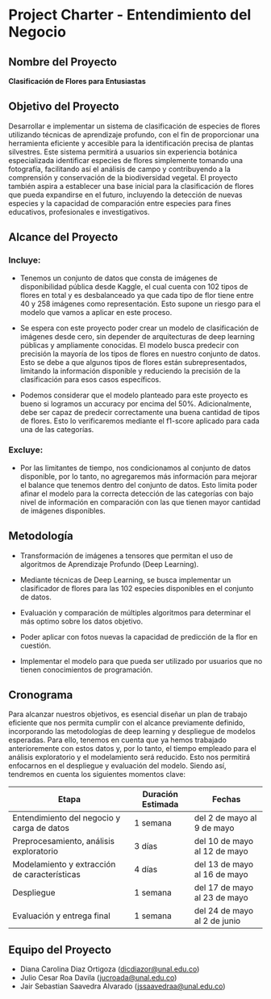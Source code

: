 # Project Charter - Entendimiento del Negocio

## Nombre del Proyecto

**Clasificación de Flores para Entusiastas**

## Objetivo del Proyecto

Desarrollar e implementar un sistema de clasificación de especies de flores utilizando técnicas de aprendizaje profundo, con el fin de proporcionar una herramienta eficiente y accesible para la identificación precisa de plantas silvestres. Este sistema permitirá a usuarios sin experiencia botánica especializada identificar especies de flores simplemente tomando una fotografía, facilitando así el análisis de campo y contribuyendo a la comprensión y conservación de la biodiversidad vegetal. El proyecto también aspira a establecer una base inicial para la clasificación de flores que pueda expandirse en el futuro, incluyendo la detección de nuevas especies y la capacidad de comparación entre especies para fines educativos, profesionales e investigativos.

## Alcance del Proyecto

### Incluye:

- Tenemos un conjunto de datos que consta de imágenes de disponibilidad pública desde Kaggle, el cual cuenta con 102 tipos de flores en total y es desbalanceado ya que cada tipo de flor tiene entre 40 y 258 imágenes como representación. Esto supone un riesgo para el modelo que vamos a aplicar en este proceso.

- Se espera con este proyecto poder crear un modelo de clasificación de imágenes desde cero, sin depender de arquitecturas de deep learning públicas y ampliamente conocidas. El modelo busca predecir con precisión la mayoría de los tipos de flores en nuestro conjunto de datos. Esto se debe a que algunos tipos de flores están subrepresentados, limitando la información disponible y reduciendo la precisión de la clasificación para esos casos específicos.

- Podemos considerar que el modelo planteado para este proyecto es bueno si logramos un accuracy por encima del 50%. Adicionalmente, debe ser capaz de predecir correctamente una buena cantidad de tipos de flores. Esto lo verificaremos mediante el f1-score aplicado para cada una de las categorías.

### Excluye:

- Por las limitantes de tiempo, nos condicionamos al conjunto de datos disponible, por lo tanto, no agregaremos más información para mejorar el balance que tenemos dentro del conjunto de datos. Esto limita poder afinar el modelo para la correcta detección de las categorías con bajo nivel de información en comparación con las que tienen mayor cantidad de imágenes disponibles.

## Metodología

- Transformación de imágenes a tensores que permitan el uso de algoritmos de Aprendizaje Profundo (Deep Learning).

- Mediante técnicas de Deep Learning, se busca implementar un clasificador de flores para las 102 especies disponibles en el conjunto de datos.

- Evaluación y comparación de múltiples algoritmos para determinar el más optimo sobre los datos objetivo.

- Poder aplicar con fotos nuevas la capacidad de predicción de la flor en cuestión.
  
- Implementar el modelo para que pueda ser utilizado por usuarios que no tienen conocimientos de programación.

## Cronograma

Para alcanzar nuestros objetivos, es esencial diseñar un plan de trabajo eficiente que nos permita cumplir con el alcance previamente definido, incorporando las metodologías de deep learning y despliegue de modelos esperadas. Para ello, tenemos en cuenta que ya hemos trabajado anterioremente con estos datos y, por lo tanto, el tiempo empleado para el análisis exploratorio y el modelamiento será reducido. Esto nos permitirá enfocarnos en el despliegue y evaluación del modelo. Siendo así, tendremos en cuenta los siguientes momentos clave: 

| Etapa | Duración Estimada | Fechas |
|------|---------|-------|
| Entendimiento del negocio y carga de datos | 1 semana | del 2 de mayo al 9 de mayo |
| Preprocesamiento, análisis exploratorio | 3 días | del 10 de mayo al 12 de mayo |
| Modelamiento y extracción de características | 4 días | del 13 de mayo al 16 de mayo |
| Despliegue | 1 semana | del 17 de mayo al 23 de mayo |
| Evaluación y entrega final | 1 semana | del 24 de mayo al 2 de junio |


## Equipo del Proyecto

- Diana Carolina Diaz Ortigoza (dicdiazor@unal.edu.co)
- Julio Cesar Roa Davila (jucroada@unal.edu.co)
- Jair Sebastian Saavedra Alvarado (jssaavedraa@unal.edu.co)
